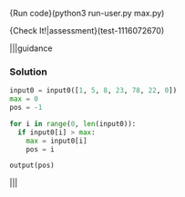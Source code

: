 {Run code}(python3 run-user.py max.py)

{Check It!|assessment}(test-1116072670)

|||guidance
### Solution
```python
input0 = input0([1, 5, 8, 23, 78, 22, 0])
max = 0
pos = -1

for i in range(0, len(input0)):
  if input0[i] > max:
    max = input0[i]
    pos = i

output(pos)
```
|||